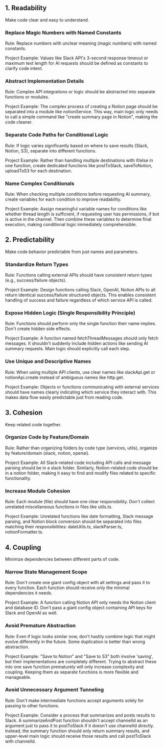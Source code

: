 ## 1. Readability

Make code clear and easy to understand.

### Replace Magic Numbers with Named Constants

Rule: Replace numbers with unclear meaning (magic numbers) with named constants.

Project Example: Values like Slack API's 3-second response timeout or maximum text length for AI requests should be defined as constants to clarify code intent.

### Abstract Implementation Details

Rule: Complex API integrations or logic should be abstracted into separate functions or modules.

Project Example: The complex process of creating a Notion page should be separated into a module like notionService. This way, main logic only needs to call a simple command like "create summary page in Notion", making the code cleaner.

### Separate Code Paths for Conditional Logic

Rule: If logic varies significantly based on where to save results (Slack, Notion, S3), separate into different functions.

Project Example: Rather than handling multiple destinations with if/else in one function, create dedicated functions like postToSlack, saveToNotion, uploadToS3 for each destination.

### Name Complex Conditionals

Rule: When checking multiple conditions before requesting AI summary, create variables for each condition to improve readability.

Project Example: Assign meaningful variable names for conditions like whether thread length is sufficient, if requesting user has permissions, if bot is active in the channel. Then combine these variables to determine final execution, making conditional logic immediately comprehensible.

## 2. Predictability

Make code behavior predictable from just names and parameters.

### Standardize Return Types

Rule: Functions calling external APIs should have consistent return types (e.g., success/failure objects).

Project Example: Design functions calling Slack, OpenAI, Notion APIs to all return identical success/failure structured objects. This enables consistent handling of success and failure regardless of which service API is called.

### Expose Hidden Logic (Single Responsibility Principle)

Rule: Functions should perform only the single function their name implies. Don't create hidden side effects.

Project Example: A function named fetchThreadMessages should only fetch messages. It shouldn't suddenly include hidden actions like sending AI summary requests. Main logic should explicitly call each step.

### Use Unique and Descriptive Names

Rule: When using multiple API clients, use clear names like slackApi.get or notionApi.create instead of ambiguous names like http.get.

Project Example: Objects or functions communicating with external services should have names clearly indicating which service they interact with. This makes data flow easily predictable just from reading code.

## 3. Cohesion

Keep related code together.

### Organize Code by Feature/Domain

Rule: Rather than organizing folders by code type (services, utils), organize by feature/domain (slack, notion, openai).

Project Example: All Slack-related code including API calls and message parsing should be in a slack folder. Similarly, Notion-related code should be in a notion folder, making it easy to find and modify files related to specific functionality.

### Increase Module Cohesion

Rule: Each module (file) should have one clear responsibility. Don't collect unrelated miscellaneous functions in files like utils.ts.

Project Example: Unrelated functions like date formatting, Slack message parsing, and Notion block conversion should be separated into files matching their responsibilities: dateUtils.ts, slackParser.ts, notionFormatter.ts.

## 4. Coupling

Minimize dependencies between different parts of code.

### Narrow State Management Scope

Rule: Don't create one giant config object with all settings and pass it to every function. Each function should receive only the minimal dependencies it needs.

Project Example: A function calling Notion API only needs the Notion client and database ID. Don't pass a giant config object containing API keys for Slack and OpenAI as well.

### Avoid Premature Abstraction

Rule: Even if logic looks similar now, don't hastily combine logic that might evolve differently in the future. Some duplication is better than wrong abstraction.

Project Example: "Save to Notion" and "Save to S3" both involve 'saving', but their implementations are completely different. Trying to abstract these into one save function prematurely will only increase complexity and coupling. Keeping them as separate functions is more flexible and manageable.

### Avoid Unnecessary Argument Tunneling

Rule: Don't make intermediate functions accept arguments solely for passing to other functions.

Project Example: Consider a process that summarizes and posts results to Slack. A summarizeAndPost function shouldn't accept channelId as an argument just to pass it to postToSlack if it doesn't use channelId directly. Instead, the summary function should only return summary results, and upper-level main logic should receive those results and call postToSlack with channelId.
